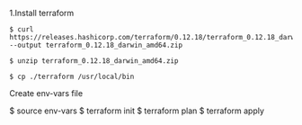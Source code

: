 1.Install terraform 
```
$ curl https://releases.hashicorp.com/terraform/0.12.18/terraform_0.12.18_darwin_amd64.zip --output terraform_0.12.18_darwin_amd64.zip

$ unzip terraform_0.12.18_darwin_amd64.zip

$ cp ./terraform /usr/local/bin
```
Create env-vars file

$ source env-vars
$ terraform init
$ terraform plan
$ terraform apply
